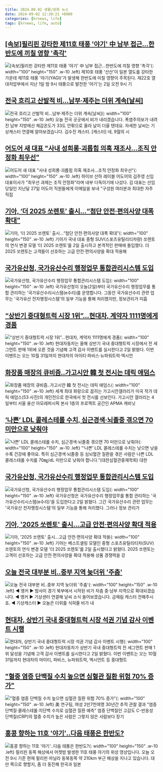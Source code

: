 ```yaml
---
title: 2024.09.02 생활/문화 뉴스
date: 2024-09-02 12:20:21 +0900
categories: [krnews, life]
tags: [krnews, life, auto]
---
```

## [[속보]필리핀 강타한 제11호 태풍 '야기' 中 남부 접근…한반도에 끼칠 영향 '촉각'](https://n.news.naver.com/mnews/article/087/0001065031)

![[속보]필리핀 강타한 제11호 태풍 '야기' 中 남부 접근…한반도에 끼칠 영향 '촉각'](https://mimgnews.pstatic.net/image/origin/087/2024/09/02/1065031.jpg?type=nf220_150){: width="100" height="150" .w-10 .left}
제10호 태풍 '산산'이 일본 열도를 강타한 가운데 제11호 태풍 '야기(YAGI)'가 발생해 한반도에 미칠 영향이 주목된다. 제22호 열대저압부에서 지난 1일 밤 9시 태풍으로 발전한 '야기'는 2일 오전 9시 기

## [전국 흐리고 산발적 비…남부·제주는 더위 계속[날씨]](https://n.news.naver.com/mnews/article/422/0000679778)

![전국 흐리고 산발적 비…남부·제주는 더위 계속[날씨]](https://mimgnews.pstatic.net/image/origin/422/2024/09/02/679778.jpg?type=nf220_150){: width="100" height="150" .w-10 .left}
오늘 전국 곳곳에서 비가 내리겠습니다. 폭염주의보가 내려진 남부 지방에선 체감온도가 33도 안팎으로 올라 날이 더울 텐데요. 자세한 날씨는 기상캐스터 연결해 알아보겠습니다. 김수진 캐스터. [캐스터] 네, 9월의 시

## [어도어 새 대표 "사내 성희롱·괴롭힘 의혹 재조사...조직 안정화 최우선"](https://n.news.naver.com/mnews/article/052/0002081807)

![어도어 새 대표 "사내 성희롱·괴롭힘 의혹 재조사...조직 안정화 최우선"](https://mimgnews.pstatic.net/image/origin/052/2024/09/02/2081807.jpg?type=nf220_150){: width="100" height="150" .w-10 .left}
하이브 산하 레이블 어도어의 김주영 신임 대표이사가 "최우선 과제는 조직 안정화"라며 내부 다독이기에 나섰다. 김 대표는 선임 당일인 지난달 27일 어도어 직원들에게 이메일을 보내 "구성원 여러분과 최대한 자주 직접

## [기아, ‘더 2025 쏘렌토’ 출시…“첨단 안전·편의사양 대폭 확대”](https://n.news.naver.com/mnews/article/016/0002357057)

![기아, ‘더 2025 쏘렌토’ 출시…“첨단 안전·편의사양 대폭 확대”](https://mimgnews.pstatic.net/image/origin/016/2024/09/02/2357057.jpg?type=nf220_150){: width="100" height="150" .w-10 .left}
기아가 국내 대표 중형 SUV(스포츠유틸리티차량) 쏘렌토의 연식 변경 모델 ‘더 2025 쏘렌토’를 2일 출시하고 본격적인 판매에 돌입했다. 더 2025 쏘렌토는 고객들이 선호하는 고급 안전·편의사양을 확대 적용해

## [국가유산청, 국가유산수리 행정업무 통합관리시스템 도입](https://n.news.naver.com/mnews/article/056/0011792384)

![국가유산청, 국가유산수리 행정업무 통합관리시스템 도입](https://mimgnews.pstatic.net/image/origin/056/2024/09/02/11792384.jpg?type=nf220_150){: width="100" height="150" .w-10 .left}
국가유산청이 오늘(2일)부터 국가유산수리 행정업무를 통합 관리하는 '국가유산수리시스템(e수리)를 운영합니다. 그동안 국가유산수리 관련 업무는 '국가유산 전자행정시스템'의 일부 기능을 통해 처리했지만, 정보관리가 미흡

## [“상반기 중대형트럭 시장 1위”…현대차, 계약자 1111명에게 경품](https://n.news.naver.com/mnews/article/009/0005359050)

![“상반기 중대형트럭 시장 1위”…현대차, 계약자 1111명에게 경품](https://mimgnews.pstatic.net/image/origin/009/2024/09/02/5359050.jpg?type=nf220_150){: width="100" height="150" .w-10 .left}
현대자동차는 올해 상반기 국내 중대형트럭 시장에서 전 세그먼트 판매 1위에 오른 것을 기념해 고객 감사 이벤트를 실시한다고 2일 밝혔다. 이번 이벤트는 오는 10월 31일까지 현대차의 마이티·파비스·뉴파워트럭·엑시언

## [화장품 매장의 큐비즘..가고시안 韓 첫 전시는 데릭 애덤스](https://n.news.naver.com/mnews/article/021/0002657597)

![화장품 매장의 큐비즘..가고시안 韓 첫 전시는 데릭 애덤스](https://mimgnews.pstatic.net/image/origin/021/2024/09/02/2657597.jpg?type=nf220_150){: width="100" height="150" .w-10 .left}
세계 최대 화랑으로 꼽히는 가고시안갤러리가 미국 작가 데릭 애덤스(53·사진)의 개인전으로 한국에서 첫 전시를 선보인다. 가고시안 갤러리는 4일부터 서울 용산 아모레퍼시픽 본사 1층의 프로젝트 공간인 APMA 캐비닛

## [‘나쁜’ LDL 콜레스테롤 수치, 심근경색·뇌졸중 겪으면 70 미만으로 낮춰야](https://n.news.naver.com/mnews/article/469/0000820773)

![‘나쁜’ LDL 콜레스테롤 수치, 심근경색·뇌졸중 겪으면 70 미만으로 낮춰야](https://mimgnews.pstatic.net/image/origin/469/2024/09/01/820773.jpg?type=nf220_150){: width="100" height="150" .w-10 .left}
“‘나쁜’ LDL 콜레스테롤 수치는 낮으면 낮을수록 건강에 좋아요. 특히 심근경색·뇌졸중 등 심뇌혈관 질환을 겪은 사람은 나쁜 LDL 콜레스테롤 수치를 70㎎/dL 미만으로 낮춰야 합니다.”(대한심혈관중재학회) 대한

## [국가유산청, 국가유산수리 행정업무 통합관리시스템 도입](https://n.news.naver.com/mnews/article/014/0005235665)

![국가유산청, 국가유산수리 행정업무 통합관리시스템 도입](https://mimgnews.pstatic.net/image/origin/014/2024/09/02/5235665.jpg?type=nf220_150){: width="100" height="150" .w-10 .left}
국가유산청은 국가유산수리 행정업무를 통합 관리하는 '국가유산수리시스템(e수리)'을 도입한다고 2일 밝혔다. 그간 국가유산수리 관련 업무는 '국가유산 전자행정시스템'의 일부 기능을 통해 처리했다. 그러나 정보 관리가

## [기아, '2025 쏘렌토' 출시…고급 안전·편의사양 확대 적용](https://n.news.naver.com/mnews/article/001/0014906006)

![기아, '2025 쏘렌토' 출시…고급 안전·편의사양 확대 적용](https://mimgnews.pstatic.net/image/origin/001/2024/09/02/14906006.jpg?type=nf220_150){: width="100" height="150" .w-10 .left}
기아는 베스트셀링 모델인 중형 스포츠유틸리티차(SUV) 쏘렌토의 연식 변경 모델 '더 2025 쏘렌토'를 2일 출시했다고 밝혔다. 2025 쏘렌토는 고객이 선호하는 고급 안전·편의사양을 확대 적용해 상품 경쟁력을 강

## [오늘 전국 대부분 비‥중부 지역 늦더위 '주춤'](https://n.news.naver.com/mnews/article/214/0001371587)

![오늘 전국 대부분 비‥중부 지역 늦더위 '주춤'](https://mimgnews.pstatic.net/image/origin/214/2024/09/02/1371587.jpg?type=nf220_150){: width="100" height="150" .w-10 .left}
◀ 앵커 ▶ 밤사이 경기 북부에서 시작된 비가 차츰 중·남부 지역으로 확대되겠습니다. ◀ 앵커 ▶ 기상센터 연결해 날씨 소식 들어보겠습니다. 금채림 캐스터 전해주시죠. ◀ 기상캐스터 ▶ 오늘은 더위를 식혀줄 비가 내

## [현대차, 상반기 국내 중대형트럭 시장 석권 기념 감사 이벤트 시행](https://n.news.naver.com/mnews/article/016/0002357105)

![현대차, 상반기 국내 중대형트럭 시장 석권 기념 감사 이벤트 시행](https://mimgnews.pstatic.net/image/origin/016/2024/09/02/2357105.jpg?type=nf220_150){: width="100" height="150" .w-10 .left}
현대자동차가 상반기 국내 중대형트럭 전 세그먼트 판매 1위 달성을 기념해 고객 감사 이벤트를 실시한다고 2일 밝혔다. 이번 이벤트는 오는 10월 31일까지 현대차의 마이티, 파비스, 뉴파워트럭, 엑시언트 등 중대형트

## ["혈중 염증 단백질 수치 높으면 심혈관 질환 위험 70% 증가"](https://n.news.naver.com/mnews/article/001/0014905880)

!["혈중 염증 단백질 수치 높으면 심혈관 질환 위험 70% 증가"](https://mimgnews.pstatic.net/image/origin/001/2024/09/02/14905880.jpg?type=nf220_150){: width="100" height="150" .w-10 .left}
美 연구팀, 여성 2만7천여명 30년간 추적 관찰 결과 "염증 단백질·콜레스테롤·지단백 수치로 심혈관 질환 예측" 염증 단백질인 고감도 C-반응성 단백질(CRP)의 혈중 수치가 높은 사람은 그렇지 않은 사람보다 장기

## [홍콩 향하는 11호 '야기'‥다음 태풍은 한반도?](https://n.news.naver.com/mnews/article/214/0001371679)

![홍콩 향하는 11호 '야기'‥다음 태풍은 한반도?](https://mimgnews.pstatic.net/image/origin/214/2024/09/02/1371679.jpg?type=nf220_150){: width="100" height="150" .w-10 .left}
필리핀 동쪽 해상에서 어젯밤 발생한 11호 태풍 야기의 위성 영상입니다. 오늘 오전 9시 기준 현재 필리핀 마닐라 동북동쪽 약 210km 부근 해상을 지나고 있습니다. 대만 쪽으로 향할지, 좀 더 동진해 한국과 일본

